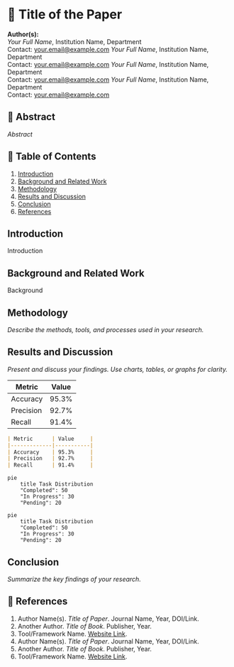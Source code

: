 # 📄 Title of the Paper

**Author(s):**  
*Your Full Name*, Institution Name, Department  
Contact: [your.email@example.com](mailto:your.email@example.com)
*Your Full Name*, Institution Name, Department  
Contact: [your.email@example.com](mailto:your.email@example.com)
*Your Full Name*, Institution Name, Department  
Contact: [your.email@example.com](mailto:your.email@example.com)
*Your Full Name*, Institution Name, Department  
Contact: [your.email@example.com](mailto:your.email@example.com)

## 📝 Abstract

*Abstract*

## 📖 Table of Contents

1. [Introduction](#introduction)  
2. [Background and Related Work](#background-and-related-work)  
3. [Methodology](#methodology)  
4. [Results and Discussion](#results-and-discussion)  
5. [Conclusion](#conclusion)  
6. [References](#references)  


## Introduction

Introduction


## Background and Related Work

Background

## Methodology

*Describe the methods, tools, and processes used in your research.*  

## Results and Discussion

*Present and discuss your findings. Use charts, tables, or graphs for clarity.*  

| Metric      | Value     |
|-------------|-----------|
| Accuracy    | 95.3%     |
| Precision   | 92.7%     |
| Recall      | 91.4%     |

```markdown
| Metric      | Value     |
|-------------|-----------|
| Accuracy    | 95.3%     |
| Precision   | 92.7%     |
| Recall      | 91.4%     |
```

```mermaid
pie
    title Task Distribution
    "Completed": 50
    "In Progress": 30
    "Pending": 20
```

```Shell
pie
    title Task Distribution
    "Completed": 50
    "In Progress": 30
    "Pending": 20
```


## Conclusion

*Summarize the key findings of your research.*  

## 🔗 References

1. Author Name(s). *Title of Paper*. Journal Name, Year, DOI/Link.  
2. Another Author. *Title of Book*. Publisher, Year.  
3. Tool/Framework Name. [Website Link](https://example.com).  
4. Author Name(s). *Title of Paper*. Journal Name, Year, DOI/Link.
5. Another Author. *Title of Book*. Publisher, Year.
6. Tool/Framework Name. [Website Link](https://example.com).  
